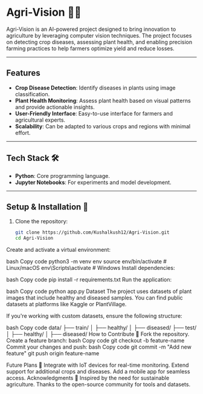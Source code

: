# Agri-Vision 🌱🚜

Agri-Vision is an AI-powered project designed to bring innovation to agriculture by leveraging computer vision techniques. The project focuses on detecting crop diseases, assessing plant health, and enabling precision farming practices to help farmers optimize yield and reduce losses.

---

## Features

- **Crop Disease Detection**: Identify diseases in plants using image classification.
- **Plant Health Monitoring**: Assess plant health based on visual patterns and provide actionable insights.
- **User-Friendly Interface**: Easy-to-use interface for farmers and agricultural experts.
- **Scalability**: Can be adapted to various crops and regions with minimal effort.

---

## Tech Stack 🛠️

- **Python**: Core programming language.
- **Jupyter Notebooks**: For experiments and model development.

---

## Setup & Installation 🧩

1. Clone the repository:
   ```bash
   git clone https://github.com/Kushalkush12/Agri-Vision.git
   cd Agri-Vision
Create and activate a virtual environment:

bash
Copy code
python3 -m venv env
source env/bin/activate  # Linux/macOS
env\Scripts\activate     # Windows
Install dependencies:

bash
Copy code
pip install -r requirements.txt
Run the application:

bash
Copy code
python app.py
Dataset
The project uses datasets of plant images that include healthy and diseased samples. You can find public datasets at platforms like Kaggle or PlantVillage.

If you're working with custom datasets, ensure the following structure:

bash
Copy code
data/
├── train/
│   ├── healthy/
│   ├── diseased/
├── test/
│   ├── healthy/
│   ├── diseased/
How to Contribute 🤝
Fork the repository.
Create a feature branch:
bash
Copy code
git checkout -b feature-name
Commit your changes and push:
bash
Copy code
git commit -m "Add new feature"
git push origin feature-name


Future Plans 🚀
Integrate with IoT devices for real-time monitoring.
Extend support for additional crops and diseases.
Add a mobile app for seamless access.
Acknowledgments 🙏
Inspired by the need for sustainable agriculture.
Thanks to the open-source community for tools and datasets.
